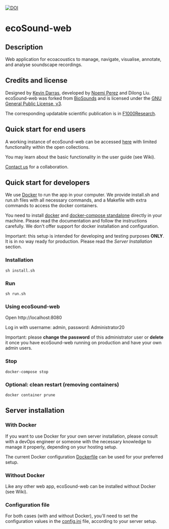 [![DOI](https://zenodo.org/badge/DOI/10.5281/zenodo.13889948.svg)](https://zenodo.org/records/13889948)

# ecoSound-web

## Description

Web application for ecoacoustics to manage, navigate, visualise, annotate, and analyse soundscape recordings.

## Credits and license

Designed by [Kevin Darras](http://kevindarras.weebly.com/index.html), developed by [Noemi Perez](https://github.com/nperezg) and Dilong Liu. ecoSound-web was forked from [BioSounds](https://github.com/nperezg/biosounds) and is licensed under the [GNU General Public License, v3](https://www.gnu.org/licenses/gpl-3.0.en.html).

The corresponding updatable scientific publication is in [F1000Research](https://f1000research.com/articles/9-1224/v3).

## Quick start for end users

A working instance of ecoSound-web can be accessed [here](https://ecosound-web.de/ecosound_web/) with limited functionality within the open collections.

You may learn about the basic functionality in the user guide (see Wiki).

[Contact us](mailto:kevin.darras@inrae.fr) for a collaboration.

## Quick start for developers

We use [Docker](https://www.docker.com) to run the app in your computer. We provide install.sh and run.sh files with all necessary commands, and a Makefile with extra commands to access the docker containers.

You need to install [docker](https://docs.docker.com/engine/install) and [docker-compose standalone](https://docs.docker.com/compose/install/standalone/) directly in your machine. Please read the documentation and follow the instructions carefully. We don't offer support for docker installation and configuration.

Important: this setup is intended for developing and testing purposes **ONLY**. It is in no way ready for production. Please read the _Server Installation_ section.

### Installation

```sh install.sh```

### Run

```sh run.sh```

### Using ecoSound-web

Open http://localhost:8080

Log in with username: admin, password: Administrator20

Important: please **change the password** of this administrator user or **delete** it once you have ecoSound-web running on production and have your own admin users.

### Stop

```docker-compose stop```

### Optional: clean restart (removing containers)

```docker container prune```

## Server installation

### With Docker

If you want to use Docker for your own server installation, please consult with a devOps engineer or someone with the necessary knowledge to manage it properly, depending on your hosting setup. 

The current Docker configuration [Dockerfile](src/Dockerfile) can be used for your preferred setup.

### Without Docker

Like any other web app, ecoSound-web can be installed without Docker (see Wiki).

### Configuration file

For both cases (with and without Docker), you'll need to set the configuration values in the [config.ini](src/config/config.ini) file, according to your server setup. 
